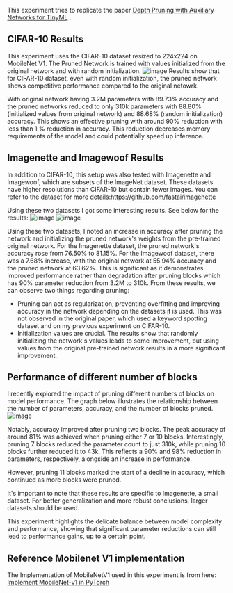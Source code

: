 This experiment tries to replicate the paper [Depth Pruning with Auxiliary Networks for TinyML](https://arxiv.org/abs/2204.10546) .

## CIFAR-10 Results
This experiment uses the CIFAR-10 dataset resized to 224x224 on MobileNet V1.
The Pruned Network is trained with values initialized from the original network and with random initialization.
![image](https://github.com/user-attachments/assets/edcc1381-4fd9-4f85-bdc4-427d663bb8df)
Results show that for CIFAR-10 dataset, even with random initialization, the pruned network shows competitive performance compared to the original netowrk. 

With original network having 3.2M parameters with 89.73% accuracy and the pruned networks reduced to only 310k parameters with 88.80% (initialized values from original network) and 88.68% (random initialization) accuracy. This shows an effective pruning with around 90% reduction with less than 1 % reduction in accuracy.
This reduction decreases memory requirements of the model and could potentially speed up inference.

## Imagenette and Imagewoof Results
In addition to CIFAR-10, this setup was also tested with Imagenette and Imagewoof, which are subsets of the ImageNet dataset. These datasets have higher resolutions than CIFAR-10 but contain fewer images. You can refer to the dataset for more details:https://github.com/fastai/imagenette

Using these two datasets I got some interesting results. See below for the results:
![image](https://github.com/user-attachments/assets/45417884-1012-4e25-81cc-18d7016830f6)
![image](https://github.com/user-attachments/assets/d81f9d3b-0491-48b7-aeed-3e9e35d84fb6)


Using these two datasets, I noted an increase in accuracy after pruning the network and initializing the pruned network's weights from the pre-trained original network. For the Imagenette dataset, the pruned network's accuracy rose from 76.50% to 81.15%. For the Imagewoof dataset, there was a 7.68% increase, with the original network at 55.94% accuracy and the pruned network at 63.62%. This is significant as it demonstrates improved performance rather than degradation after pruning blocks which has 90% parameter reduction from 3.2M to 310k. From these results, we can observe two things regarding pruning:

*  Pruning can act as regularization, preventing overfitting and improving accuracy in the network depending on the datasets it is used. This was not observed in the original paper, which used a keyword spotting dataset and on my previous experiment on CIFAR-10.
*  Initialization values are crucial. The results show that randomly initializing the network's values leads to some improvement, but using values from the original pre-trained network results in a more significant improvement.


## Performance of different number of blocks
I recently explored the impact of pruning different numbers of blocks on model performance. The graph below illustrates the relationship between the number of parameters, accuracy, and the number of blocks pruned.
![image](https://github.com/user-attachments/assets/8f783499-6ba1-44fc-a91a-b5eb4c4a1a5c)

Notably, accuracy improved after pruning two blocks. The peak accuracy of around 81% was achieved when pruning either 7 or 10 blocks. Interestingly, pruning 7 blocks reduced the parameter count to just 310k, while pruning 10 blocks further reduced it to 43k. This reflects a 90% and 98% reduction in parameters, respectively, alongside an increase in performance.

However, pruning 11 blocks marked the start of a decline in accuracy, which continued as more blocks were pruned.

It's important to note that these results are specific to Imagenette, a small dataset. For better generalization and more robust conclusions, larger datasets should be used.

This experiment highlights the delicate balance between model complexity and performance, showing that significant parameter reductions can still lead to performance gains, up to a certain point.

## Reference Mobilenet V1 implementation
The Implementation of MobileNetV1 used in this experiment is from here: [Implement MobileNet-v1 in PyTorch](https://medium.com/@karuneshu21/implement-mobilenet-v1-in-pytorch-fd03a6618321)
